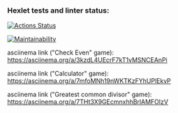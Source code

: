 ### Hexlet tests and linter status:
[![Actions Status](https://github.com/ChigrinDmitry/frontend-project-lvl1/workflows/hexlet-check/badge.svg)](https://github.com/ChigrinDmitry/frontend-project-lvl1/actions)

[![Maintainability](https://api.codeclimate.com/v1/badges/73d34ff7767260a77045/maintainability)](https://codeclimate.com/github/ChigrinDmitry/frontend-project-lvl1/maintainability)

asciinema link ("Check Even" game):
https://asciinema.org/a/3kzdL4UEcrF7kT1vMSNCEAnPi

asciinema link ("Calculator" game):
 https://asciinema.org/a/7mfoMNh19nWKTKzFYhUPlEkvP

asciinema link ("Greatest common divisor" game):
https://asciinema.org/a/7THt3X9GEcmnxhhBrlAMFOlzV